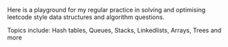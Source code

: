 Here is a playground for my regular practice in solving and optimising leetcode style data structures and algorithm questions.

Topics include: Hash tables, Queues, Stacks, Linkedlists, Arrays, Trees and more

